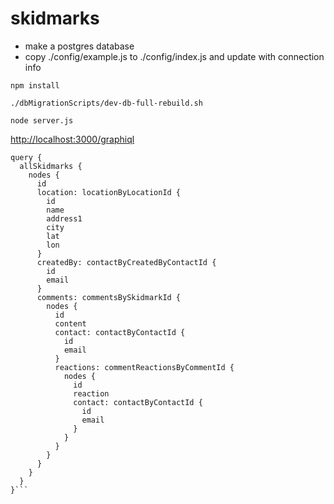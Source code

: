 # skidmarks

- make a postgres database
- copy ./config/example.js to ./config/index.js and update with connection info

```
npm install
```

```
./dbMigrationScripts/dev-db-full-rebuild.sh
```

```
node server.js
```

<a href="http://localhost:3000/graphiql">http://localhost:3000/graphiql</a>

```
query {
  allSkidmarks {
    nodes {
      id
      location: locationByLocationId {
        id
        name
        address1
        city
        lat
        lon
      }
      createdBy: contactByCreatedByContactId {
        id
        email
      }
      comments: commentsBySkidmarkId {
        nodes {
          id
          content
          contact: contactByContactId {
            id
            email
          }
          reactions: commentReactionsByCommentId {
            nodes {
              id
              reaction
              contact: contactByContactId {
                id
                email
              }
            }
          }
        }
      }
    }
  }
}```

